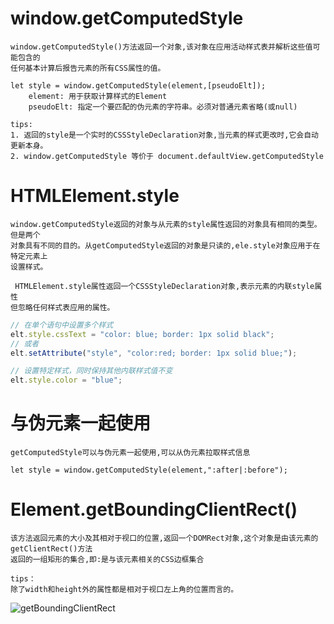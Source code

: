 # window.getComputedStyle

    window.getComputedStyle()方法返回一个对象,该对象在应用活动样式表并解析这些值可能包含的
    任何基本计算后报告元素的所有CSS属性的值。
    
    let style = window.getComputedStyle(element,[pseudoElt]);
        element: 用于获取计算样式的Element
        pseudoElt: 指定一个要匹配的伪元素的字符串。必须对普通元素省略(或null)
        
    tips:
    1. 返回的style是一个实时的CSSStyleDeclaration对象,当元素的样式更改时,它会自动更新本身。
    2. window.getComputedStyle 等价于 document.defaultView.getComputedStyle
    
    
# HTMLElement.style

    window.getComputedStyle返回的对象与从元素的style属性返回的对象具有相同的类型。但是两个
    对象具有不同的目的。从getComputedStyle返回的对象是只读的,ele.style对象应用于在特定元素上
    设置样式。
    
     HTMLElement.style属性返回一个CSSStyleDeclaration对象,表示元素的内联style属性
    但忽略任何样式表应用的属性。
```js
// 在单个语句中设置多个样式
elt.style.cssText = "color: blue; border: 1px solid black"; 
// 或者
elt.setAttribute("style", "color:red; border: 1px solid blue;");

// 设置特定样式，同时保持其他内联样式值不变
elt.style.color = "blue";
```
# 与伪元素一起使用

    getComputedStyle可以与伪元素一起使用,可以从伪元素拉取样式信息
    
    let style = window.getComputedStyle(element,":after|:before");
    
# Element.getBoundingClientRect()

    该方法返回元素的大小及其相对于视口的位置,返回一个DOMRect对象,这个对象是由该元素的getClientRect()方法
    返回的一组矩形的集合,即:是与该元素相关的CSS边框集合
    
    tips：
    除了width和height外的属性都是相对于视口左上角的位置而言的。
    
![getBoundingClientRect]('./boundingClientRect.png')